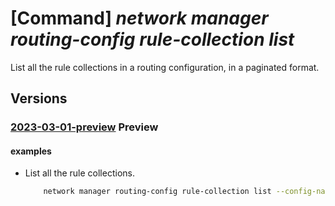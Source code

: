 # [Command] _network manager routing-config rule-collection list_

List all the rule collections in a routing configuration, in a paginated format.

## Versions

### [2023-03-01-preview](/Resources/mgmt-plane/L3N1YnNjcmlwdGlvbnMve30vcmVzb3VyY2Vncm91cHMve30vcHJvdmlkZXJzL21pY3Jvc29mdC5uZXR3b3JrL25ldHdvcmttYW5hZ2Vycy97fS9yb3V0aW5nY29uZmlndXJhdGlvbnMve30vcnVsZWNvbGxlY3Rpb25z/2023-03-01-preview.xml) **Preview**

<!-- mgmt-plane /subscriptions/{}/resourcegroups/{}/providers/microsoft.network/networkmanagers/{}/routingconfigurations/{}/rulecollections 2023-03-01-preview -->

#### examples

- List all the rule collections.
    ```bash
        network manager routing-config rule-collection list --config-name TestNetworkManagerConfig --manager-name TestNetworkManager --resource-group "rg1"
    ```
